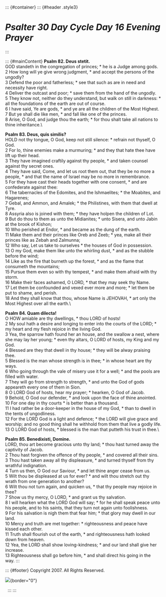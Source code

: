 ::: {#container}
::: {#header .style3}
# *Psalter 30 Day Cycle Day 16 Evening Prayer*
:::

::: {#mainContent}
**Psalm 82. Deus stetit.**\
GOD standeth in the congregation of princes; \* he is a Judge among
gods.\
2 How long will ye give wrong judgment, \* and accept the persons of the
ungodly?\
3 Defend the poor and fatherless; \* see that such as are in need and
necessity have right.\
4 Deliver the outcast and poor; \* save them from the hand of the
ungodly.\
5 They know not, neither do they understand, but walk on still in
darkness: \* all the foundations of the earth are out of course.\
6 I have said, Ye are gods, \* and ye are all the children of the Most
Highest.\
7 But ye shall die like men, \* and fall like one of the princes.\
8 Arise, O God, and judge thou the earth; \* for thou shalt take all
nations to thine inheritance.\

**Psalm 83. Deus, quis similis?**\
HOLD not thy tongue, O God, keep not still silence: \* refrain not
thyself, O God.\
2 For lo, thine enemies make a murmuring; \* and they that hate thee
have lift up their head.\
3 They have imagined craftily against thy people, \* and taken counsel
against thy secret ones.\
4 They have said, Come, and let us root them out, that they be no more a
people, \* and that the name of Israel may be no more in remembrance.\
5 For they have cast their heads together with one consent, \* and are
confederate against thee:\
6 The tabernacles of the Edomites, and the Ishmaelites; \* the Moabites,
and Hagarenes;\
7 Gebal, and Ammon, and Amalek; \* the Philistines, with them that dwell
at Tyre.\
8 Assyria also is joined with them; \* they have holpen the children of
Lot.\
9 But do thou to them as unto the Midianites; \* unto Sisera, and unto
Jabin at the brook of Kishon;\
10 Who perished at Endor, \* and became as the dung of the earth.\
11 Make them and their princes like Oreb and Zeeb; \* yea, make all
their princes like as Zebah and Zalmunna;\
12 Who say, Let us take to ourselves \* the houses of God in
possession.\
13 O my God, make them like unto the whirling dust, \* and as the
stubble before the wind;\
14 Like as the fire that burneth up the forest, \* and as the flame that
consumeth the mountains;\
15 Pursue them even so with thy tempest, \* and make them afraid with
thy storm.\
16 Make their faces ashamed, O LORD, \* that they may seek thy Name.\
17 Let them be confounded and vexed ever more and more; \* let them be
put to shame, and perish.\
18 And they shall know that thou, whose Name is JEHOVAH, \* art only the
Most Highest over all the earth.\

**Psalm 84. Quam dilecta!**\
O HOW amiable are thy dwellings, \* thou LORD of hosts!\
2 My soul hath a desire and longing to enter into the courts of the
LORD; \* my heart and my flesh rejoice in the living God.\
3 Yea, the sparrow hath found her an house, and the swallow a nest,
where she may lay her young; \* even thy altars, O LORD of hosts, my
King and my God.\
4 Blessed are they that dwell in thy house; \* they will be alway
praising thee.\
5 Blessed is the man whose strength is in thee; \* in whose heart are
thy ways.\
6 Who going through the vale of misery use it for a well; \* and the
pools are filled with water.\
7 They will go from strength to strength, \* and unto the God of gods
appeareth every one of them in Sion.\
8 O LORD God of hosts, hear my prayer; \* hearken, O God of Jacob.\
9 Behold, O God our defender, \* and look upon the face of thine
anointed.\
10 For one day in thy courts \* is better than a thousand.\
11 I had rather be a door-keeper in the house of my God, \* than to
dwell in the tents of ungodliness.\
12 For the LORD God is a light and defence; \* the LORD will give grace
and worship; and no good thing shall he withhold from them that live a
godly life.\
13 O LORD God of hosts, \* blessed is the man that putteth his trust in
thee.\

**Psalm 85. Benedixisti, Domine.**\
LORD, thou art become gracious unto thy land; \* thou hast turned away
the captivity of Jacob.\
2 Thou hast forgiven the offence of thy people, \* and covered all their
sins.\
3 Thou hast taken away all thy displeasure, \* and turned thyself from
thy wrathful indignation.\
4 Turn us then, O God our Saviour, \* and let thine anger cease from
us.\
5 Wilt thou be displeased at us for ever? \* and wilt thou stretch out
thy wrath from one generation to another?\
6 Wilt thou not turn again, and quicken us, \* that thy people may
rejoice in thee?\
7 Show us thy mercy, O LORD, \* and grant us thy salvation.\
8 I will hearken what the LORD God will say; \* for he shall speak peace
unto his people, and to his saints, that they turn not again unto
foolishness.\
9 For his salvation is nigh them that fear him; \* that glory may dwell
in our land.\
10 Mercy and truth are met together: \* righteousness and peace have
kissed each other.\
11 Truth shall flourish out of the earth, \* and righteousness hath
looked down from heaven.\
12 Yea, the LORD shall show loving-kindness; \* and our land shall give
her increase.\
13 Righteousness shall go before him, \* and shall direct his going in
the way.
:::

::: {#footer}
Copyright 2007. All Rights Reserved.

![](http://stats.superstats.com/b/ss/DAVIDMCMANNES/1){border="0"}

 
:::
:::
